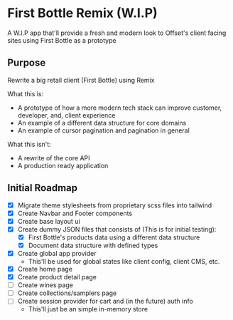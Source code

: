 # First Bottle Remix (W.I.P)

A W.I.P app that'll provide a fresh and modern look to Offset's client facing sites using First Bottle as a prototype

## Purpose

Rewrite a big retail client (First Bottle) using Remix

What this is:

- A prototype of how a more modern tech stack can improve customer, developer, and, client experience
- An example of a different data structure for core domains
- An example of cursor pagination and pagination in general

What this isn't:

- A rewrite of the core API
- A production ready application

## Initial Roadmap

- [x] Migrate theme stylesheets from proprietary scss files into tailwind  
- [x] Create Navbar and Footer components 
- [x] Create base layout ui
- [x] Create dummy JSON files that consists of (This is for initial testing):
  - [x] First Bottle's products data using a different data structure
  - [x] Document data structure with defined types
- [x] Create global app provider
  - This'll be used for global states like client config, client CMS, etc.
- [x] Create home page
- [x] Create product detail page
- [ ] Create wines page
- [ ] Create collections/samplers page
- [ ] Create session provider for cart and (in the future) auth info
  - This'll just be an simple in-memory store
